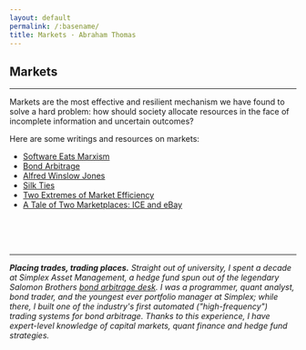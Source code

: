 ```yaml
---
layout: default
permalink: /:basename/
title: Markets · Abraham Thomas
---
```


## Markets

----

Markets are the most effective and resilient mechanism we have found to solve a hard problem: how should society allocate resources in the face of incomplete information and uncertain outcomes?  

Here are some writings and resources on markets: 

* [Software Eats Marxism](/software-eats-marxism)  
* [Bond Arbitrage](/bond-arbitrage)  
* [Alfred Winslow Jones](/alfred-winslow-jones)  
* [Silk Ties](/silk-ties)  
* [Two Extremes of Market Efficiency](/two-extremes-of-market-efficiency)  
* [A Tale of Two Marketplaces: ICE and eBay](/why-might-ice-bid-for-ebay)  


<br/>
<br/>
<br/>

----

<i><b>Placing trades, trading places.</b> Straight out of university, I spent a decade at Simplex Asset Management, a hedge fund spun out of the legendary Salomon Brothers [bond arbitrage desk](https://en.wikipedia.org/wiki/Liar%27s_Poker).  I was a programmer, quant analyst, bond trader, and the youngest ever portfolio manager at Simplex; while there, I built one of the industry's first automated ("high-frequency") trading systems for bond arbitrage.  Thanks to this experience, I have expert-level knowledge of capital markets, quant finance and hedge fund strategies.</i>